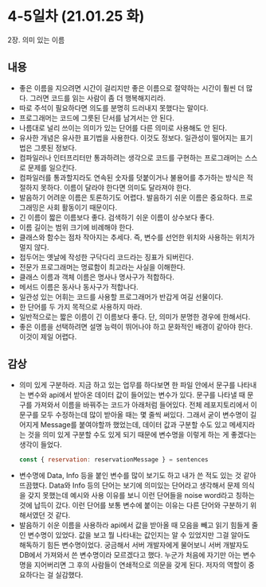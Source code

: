 # 4-5일차 (21.01.25 화)
2장. 의미 있는 이름

## 내용
- 좋은 이름을 지으려면 시간이 걸리지만 좋은 이름으로 절약하는 시간이 훨씬 더 많다. 그러면 코드를 읽는 사람이 좀 더 행복해지리라.
- 따로 주석이 필요하다면 의도를 분명히 드러내지 못했다는 말이다.
- 프로그래머는 코드에 그릇된 단서를 남겨서는 안 된다.
- 나름대로 널리 쓰이는 의미가 있는 단어를 다른 의미로 사용해도 안 된다.
- 유사한 개념은 유사한 표기법을 사용한다. 이것도 정보다. 일관성이 떨어지는 표기법은 그릇된 정보다.
- 컴파일러나 인터프리터만 통과하려는 생각으로 코드를 구현하는 프로그래머는 스스로 문제를 일으킨다.
- 컴파일러를 통과할지라도 연속된 숫자를 덧붙이거나 불용어를 추가하는 방식은 적절하지 못하다. 이름이 달라야 한다면 의미도 달라져야 한다.
- 발음하기 어려운 이름은 토론하기도 어렵다. 발음하기 쉬운 이름은 중요하다. 프로그래밍은 사회 활동이기 때문이다.
- 긴 이름이 짧은 이름보다 좋다. 검색하기 쉬운 이름이 상수보다 좋다.
- 이름 길이는 범위 크기에 비례해야 한다.
- 클래스와 함수는 점차 작아지는 추세다. 즉, 변수를 선언한 위치와 사용하는 위치가 멀지 않다.
- 접두어는 옛날에 작성한 구닥다리 코드라는 징표가 되버린다.
- 전문가 프로그래머는 명료함이 최고라는 사실을 이해한다.
- 클래스 이름과 객체 이름은 명사나 명사구가 적합하다.
- 메서드 이름은 동사나 동사구가 적합나다.
- 일관성 있는 어휘는 코드를 사용할 프로그래머가 반갑게 여길 선물이다.
- 한 단어를 두 가지 목적으로 사용하지 마라.
- 일반적으로는 짧은 이름이 긴 이름보다 좋다. 단, 의미가 분명한 경우에 한해서다.
- 좋은 이름을 선택하려면 설명 능력이 뛰어나야 하고 문화적인 배경이 같아야 한다. 이것이 제일 어렵다.


## 감상
- 의미 있게 구분하라.
지금 하고 있는 업무를 하다보면 한 파일 안에서 문구를 나타내는 변수와 api에서 받아온 데이터 값이 들어있는 변수가 있다. 문구를 나타낼 때 문구를 가져와서 이름을 바꿔주는 코드가 아래처럼 들어있다. 전체 레포지토리에서 이 문구를 모두 수정하는데 많이 받아올 때는 몇 줄씩 써있다. 그래서 굳이 변수명이 길어지게 Message를 붙여야할까 했었는데, 데이터 값과 구분할 수도 있고 메세지라는 것을 의미 있게 구분할 수도 있게 되기 때문에 변수명을 이렇게 하는 게 좋겠다는 생각이 들었다.
  ```javascript
  const { reservation: reservationMessage } = sentences
  ```
- 변수명에 Data, Info 등을 붙인 변수를 많이 보기도 하고 내가 쓴 적도 있는 것 같아 뜨끔했다. Data와 Info 등의 단어는 보기에 의미있는 단어라고 생각해서 문제 의식을 갖지 못했는데 예시와 사용 이유를 보니 이런 단어들을 noise word라고 칭하는 것에 납득이 갔다. 이런 단어를 보통 변수에 붙이는 이유는 다른 단어와 구분하기 위해서였던 것 같다. 
- 발음하기 쉬운 이름을 사용하라
api에서 값을 받아올 때 모음을 빼고 읽기 힘들게 줄인 변수명이 있었다. 값을 보고 뭘 나타내는 값인지는 알 수 있었지만 그걸 알아도 해독하기 힘든 변수명이었다. 궁금해서 서버 개발자에게 물어보니 서버 개발자도 DB에서 가져와서 쓴 변수명이라 모르겠다고 했다. 누군가 처음에 자기만 아는 변수명을 지어버리면 그 후의 사람들이 연쇄적으로 의문을 갖게 된다. 저자의 역할이 중요하다는 걸 실감했다.
